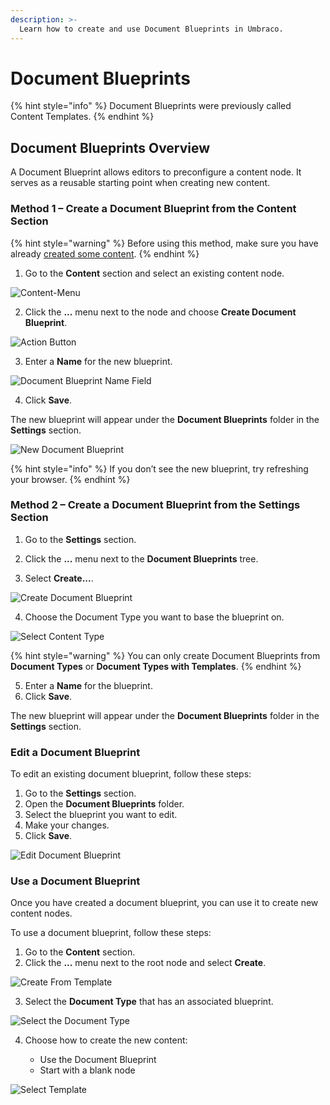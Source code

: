 ```yaml
---
description: >-
  Learn how to create and use Document Blueprints in Umbraco.
---
```


# Document Blueprints

{% hint style="info" %}
Document Blueprints were previously called Content Templates.
{% endhint %}

## Document Blueprints Overview

A Document Blueprint allows editors to preconfigure a content node. It serves as a reusable starting point when creating new content.

### Method 1 – Create a Document Blueprint from the Content Section

{% hint style="warning" %}
Before using this method, make sure you have already [created some content](../data/defining-content/README.md#3-creating-the-content).
{% endhint %}

1. Go to the **Content** section and select an existing content node.

![Content-Menu](images/content-menu-DB.png)

2. Click the **...** menu next to the node and choose **Create Document Blueprint**.

![Action Button](images/action-menu-DB.png)

3. Enter a **Name** for the new blueprint.

![Document Blueprint Name Field](images/Name-Content-Template-DB.png)

4. Click **Save**.

The new blueprint will appear under the **Document Blueprints** folder in the **Settings** section.

![New Document Blueprint](images/Find-Content-Template-DB.png)

{% hint style="info" %}
If you don’t see the new blueprint, try refreshing your browser.
{% endhint %}

### Method 2 – Create a Document Blueprint from the Settings Section

1. Go to the **Settings** section.

2. Click the **...** menu next to the **Document Blueprints** tree.

3. Select **Create...**.

![Create Document Blueprint](images/Create-Content-Template-DB.png)

4. Choose the Document Type you want to base the blueprint on.

![Select Content Type](images/Content-Type-DB.png)

{% hint style="warning" %}
You can only create Document Blueprints from **Document Types** or **Document Types with Templates**.
{% endhint %}

5. Enter a **Name** for the blueprint.
6. Click **Save**.

The new blueprint will appear under the **Document Blueprints** folder in the **Settings** section.

### Edit a Document Blueprint

To edit an existing document blueprint, follow these steps:

1. Go to the **Settings** section.
2. Open the **Document Blueprints** folder.
3. Select the blueprint you want to edit.
4. Make your changes.
5. Click **Save**.

![Edit Document Blueprint](images/Edit-Content-Template-DB.png)

### Use a Document Blueprint

Once you have created a document blueprint, you can use it to create new content nodes.

To use a document blueprint, follow these steps:

1. Go to the **Content** section.
2. Click the **...** menu next to the root node and select **Create**.

![Create From Template](images/Create-From-Template-DB.png)

3. Select the **Document Type** that has an associated blueprint.

![Select the Document Type](images/select-doc-type-DB.png)

4. Choose how to create the new content:

    * Use the Document Blueprint
    * Start with a blank node

![Select Template](images/Select-Template-DB.png)
